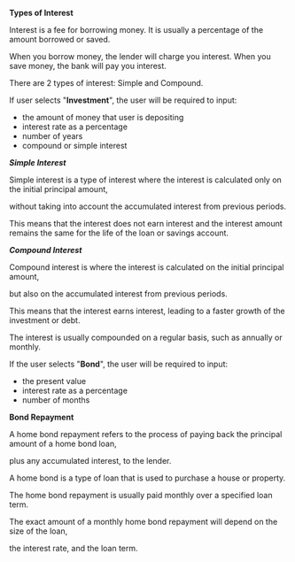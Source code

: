 **Types of Interest**

Interest is a fee for borrowing money. It is usually a percentage of the amount borrowed or saved. 

When you borrow money, the lender will charge you interest. When you save money, the bank will pay you interest. 

There are 2 types of interest: Simple and Compound.

If user selects "**Investment**", the user will be required to input:

- the amount of money that user is depositing
- interest rate as a percentage
- number of years
- compound or simple interest 

***Simple Interest***

Simple interest is a type of interest where the interest is calculated only on the initial principal amount, 

without taking into account the accumulated interest from previous periods. 

This means that the interest does not earn interest and the interest amount remains the same for the life of the loan or savings account.

***Compound Interest***

Compound interest is where the interest is calculated on the initial principal amount, 

but also on the accumulated interest from previous periods. 

This means that the interest earns interest, leading to a faster growth of the investment or debt. 

The interest is usually compounded on a regular basis, such as annually or monthly.

If the user selects "**Bond**", the user will be required to input:

- the present value
- interest rate as a percentage
- number of months

**Bond Repayment**

A home bond repayment refers to the process of paying back the principal amount of a home bond loan, 

plus any accumulated interest, to the lender. 

A home bond is a type of loan that is used to purchase a house or property. 

The home bond repayment is usually paid monthly over a specified loan term. 

The exact amount of a monthly home bond repayment will depend on the size of the loan, 

the interest rate, and the loan term.
